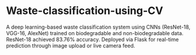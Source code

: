 # Waste-classification-using-CV
A deep learning-based waste classification system using CNNs (ResNet-18, VGG-16, AlexNet) trained on biodegradable and non-biodegradable data. ResNet-18 achieved 83.76% accuracy. Deployed via Flask for real-time prediction through image upload or live camera feed.
